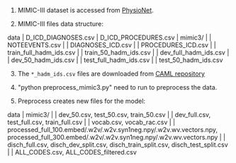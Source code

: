 1. MIMIC-III dataset is accessed from [PhysioNet](https://physionet.org/content/mimiciii/1.4/).

2. MIMIC-III files data structure:

data
|   D_ICD_DIAGNOSES.csv
|   D_ICD_PROCEDURES.csv
|	mimic3/
|   |   NOTEEVENTS.csv
|   |   DIAGNOSES_ICD.csv
|   |   PROCEDURES_ICD.csv
|   |   train_full_hadm_ids.csv
|   |   train_50_hadm_ids.csv
|   |   dev_full_hadm_ids.csv
|   |   dev_50_hadm_ids.csv
|   |   test_full_hadm_ids.csv
|   |   test_50_hadm_ids.csv

3. The `*_hadm_ids.csv` files are downloaded from [CAML repository](https://github.com/jamesmullenbach/caml-mimic)

4. "python preprocess_mimic3.py" need to run to preprocess the data.

5. Preprocess creates new files for the model:

data
|	mimic3/
|	|	dev_50.csv, test_50.csv, train_50.csv
|	|	dev_full.csv, test_full.csv, train_full.csv
|	|	vocab.csv, vocab_rac.csv
|	|	processed_full_100.embed/.w2v/.w2v.syn1neg.npy/.w2v.wv.vectors.npy, processed_full_300.embed/.w2v/.w2v.syn1neg.npy/.w2v.wv.vectors.npy
|	|	disch_full.csv, disch_dev_split.csv, disch_train_split.csv, disch_test_split.csv
|	|	ALL_CODES.csv, ALL_CODES_filtered.csv

